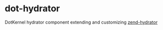 # dot-hydrator

DotKernel hydrator component extending and customizing [zend-hydrator](https://github.com/zendframework/zend-hydrator)
